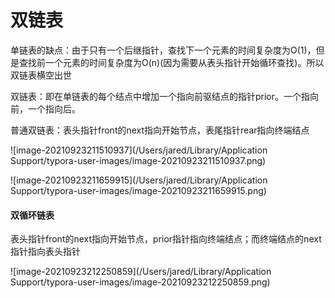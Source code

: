 # 双链表

单链表的缺点：由于只有一个后继指针，查找下一个元素的时间复杂度为O(1)，但是查找前一个元素的时间复杂度为O(n)(因为需要从表头指针开始循环查找)。所以双链表横空出世

双链表：即在单链表的每个结点中增加一个指向前驱结点的指针prior。一个指向前，一个指向后。

普通双链表：表头指针front的next指向开始节点，表尾指针rear指向终端结点

![image-20210923211510937](/Users/jared/Library/Application Support/typora-user-images/image-20210923211510937.png)

![image-20210923211659915](/Users/jared/Library/Application Support/typora-user-images/image-20210923211659915.png)



#### 双循环链表

表头指针front的next指向开始节点，prior指针指向终端结点；而终端结点的next指针指向表头指针

![image-20210923212250859](/Users/jared/Library/Application Support/typora-user-images/image-20210923212250859.png)